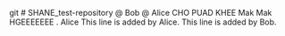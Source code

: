 git # SHANE_test-repository @ Bob @ Alice
CHO PUAD KHEE Mak Mak
HGEEEEEEE
.
Alice
This line is added by Alice.
This line is added by Bob.